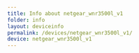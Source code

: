 ```yaml
---
title: Info about netgear_wnr3500l_v1
folder: info
layout: deviceinfo
permalink: /devices/netgear_wnr3500l_v1/
device: netgear_wnr3500l_v1
---
```

